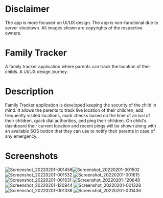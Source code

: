 # Disclaimer
 The app is more focused on UI/UX design. The app is non-functional due to server shutdown. All images shown are copyrights of the respective owners.
# Family Tracker
 A family tracker application where parents can track the location of their childs. A UI/UX design journey.
# Description
 Family Tracker application is developed keeping the security of the child in mind. It allows the parents to track live location of their children, add frequently     visited locations, mark checks based on the time of arrival of their children, quick dial authorities, and ping their children. On child's dashboard their current location and recent pings will be shown along with an available SOS button that they can use to notify their parents in case of any emergency.
# Screenshots
![Screenshot_20220201-001456](https://user-images.githubusercontent.com/56303328/233789830-eda2f265-a769-4a84-bab1-ab8e611de739.jpg)![Screenshot_20220201-001502](https://user-images.githubusercontent.com/56303328/233789831-b98a22f0-fcdd-4504-8f4a-2fb9acd8ab6f.jpg)
![Screenshot_20220201-001532](https://user-images.githubusercontent.com/56303328/233789833-31ef38ae-3511-4f1e-a795-5750c32e7d9c.jpg)
![Screenshot_20220201-001615](https://user-images.githubusercontent.com/56303328/233789836-8626112c-f823-414e-9d9d-3347ca8ba6b1.jpg)
![Screenshot_20220201-001631](https://user-images.githubusercontent.com/56303328/233789837-edddf09a-440f-4fe1-b98d-102bb106b694.jpg)
![Screenshot_20220201-120848](https://user-images.githubusercontent.com/56303328/233789840-f3e346ac-97f5-4ea3-9e6b-9dbe366fc3ca.jpg)
![Screenshot_20220201-120944](https://user-images.githubusercontent.com/56303328/233789843-d417d3c5-d099-45cd-98ed-2d4c9f975b29.jpg)
![Screenshot_20220201-001328](https://user-images.githubusercontent.com/56303328/233789847-a4308ef7-5dd3-4537-be22-722c2406bb67.jpg)
![Screenshot_20220201-001338](https://user-images.githubusercontent.com/56303328/233789851-bee1498d-6c79-413f-bb57-52af82adf895.jpg)
![Screenshot_20220201-001436](https://user-images.githubusercontent.com/56303328/233789853-fa464f91-ec90-4d15-bbc2-ed726bb3a8f7.jpg)
